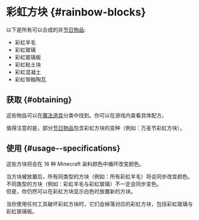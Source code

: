 # 彩虹方块 {#rainbow-blocks}

以下是所有可以合成的非[节日物品](/Seasonal-Categories):

- 彩虹羊毛
- 彩虹玻璃
- 彩虹玻璃板
- 彩虹粘土块
- 彩虹混凝土
- 彩虹带釉陶瓦

## 获取 {#obtaining}

这些物品可以在[魔法道具](/Magical-Gadgets)分类中找到。你可以在游戏内查看具体配方。

值得注意的是，部分[节日物品](/Seasonal-Categories)包含彩虹方块的变种（例如：万圣节彩虹方块）。

## 使用 {#usage--specifications}

这些方块将会在 16 种 Minecraft 染料颜色中循环改变颜色。

当方块被放置后，所有同类型的方块（例如：所有彩虹羊毛）将会同步改变颜色。  
不同类型的方块（例如：彩虹羊毛与彩虹玻璃）不一定会同步变色。  
但是，你仍然可以在彩虹方块显示白色时放置新的方块。

当你使用任何工具破坏彩虹方块时，它们会掉落对应的彩虹方块，包括彩虹玻璃与彩虹玻璃板。
